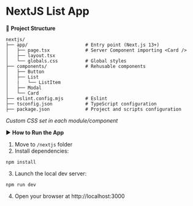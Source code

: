 # NextJS List App

📁 **Project Structure**

```
nextjs/
├── app/                     # Entry point (Next.js 13+)
│   ├── page.tsx             # Server Component importing <Card />
│   ├── layout.tsx           
│   └── globals.css          # Global styles
├── components/              # Rehusable components
│   ├── Button
│   ├── List
│   |   └── ListItem
│   ├── Modal
│   └── Card
├── eslint.config.mjs        # Eslint
├── tsconfig.json            # TypeScript configuration
├── package.json             # Project and scripts configuration
```
*Custom CSS set in each module/component*

▶️ **How to Run the App**

1. Move to `/nextjs` folder
2. Install dependencies:

```
npm install
```

3. Launch the local dev server:

```
npm run dev
```

4. Open your browser at http://localhost:3000